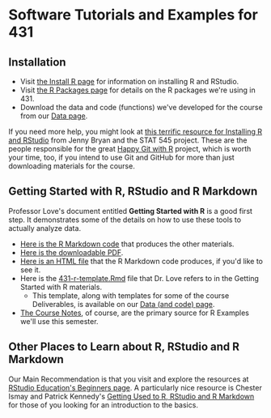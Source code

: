 # Software Tutorials and Examples for 431

## Installation

- Visit [the Install R page](https://thomaselove.github.io/431/software_install.html) for information on installing R and RStudio.
- Visit [the R Packages page](https://thomaselove.github.io/431/r_packages.html) for details on the R packages we're using in 431.
- Download the data and code (functions) we've developed for the course from our [Data page](https://github.com/THOMASELOVE/431-data).

If you need more help, you might look at [this terrific resource for Installing R and RStudio](http://stat545.com/block000_r-rstudio-install.html) from Jenny Bryan and the STAT 545 project. These are the people responsible for the great [Happy Git with R](http://happygitwithr.com/) project, which is worth your time, too, if you intend to use Git and GitHub for more than just downloading materials for the course.

## Getting Started with R, RStudio and R Markdown

Professor Love's document entitled **Getting Started with R** is a good first step. It demonstrates some of the details on how to use these tools to actually analyze data. 

- [Here is the R Markdown code](https://github.com/THOMASELOVE/431-2020/blob/master/SOFTWARE/431-getting-started-with-R.Rmd) that produces the other materials.
- [Here is the downloadable PDF](https://github.com/THOMASELOVE/431-2020/blob/master/SOFTWARE/431-getting-started-with-R.pdf).
- [Here is an HTML file](http://rpubs.com/TELOVE/getting-started-2020) that the R Markdown code produces, if you'd like to see it.
- Here is the [431-r-template.Rmd](https://github.com/THOMASELOVE/431-2020/blob/master/software/01_getting_started_with_R/431-r-template.Rmd) file that Dr. Love refers to in the Getting Started with R materials. 
    - This template, along with templates for some of the course Deliverables, is available on our [Data (and code) page](https://github.com/THOMASELOVE/2019-431-data).
- [The Course Notes](https://thomaselove.github.io/431-notes/), of course, are the primary source for R Examples we'll use this semester.

## Other Places to Learn about R, RStudio and R Markdown

Our Main Recommendation is that you visit and explore the resources at  [RStudio Education's Beginners page](https://education.rstudio.com/learn/beginner/). A particularly nice resource is Chester Ismay and Patrick Kennedy's [Getting Used to R, RStudio and R Markdown](https://rbasics.netlify.app/) for those of you looking for an introduction to the basics.
 
